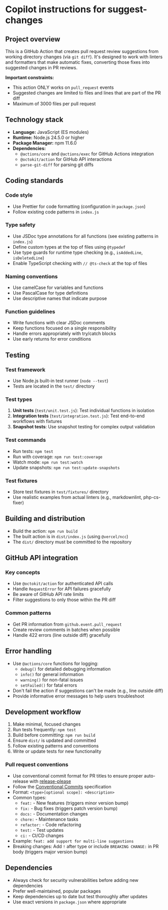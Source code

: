 # Copilot instructions for suggest-changes

## Project overview

This is a GitHub Action that creates pull request review suggestions from working directory changes (via `git diff`). It's designed to work with linters and formatters that make automatic fixes, converting those fixes into suggested changes in PR reviews.

**Important constraints:**

- This action ONLY works on `pull_request` events
- Suggested changes are limited to files and lines that are part of the PR diff
- Maximum of 3000 files per pull request

## Technology stack

- **Language:** JavaScript (ES modules)
- **Runtime:** Node.js 24.5.0 or higher
- **Package Manager:** npm 11.6.0
- **Dependencies:**
  - `@actions/core` and `@actions/exec` for GitHub Actions integration
  - `@octokit/action` for GitHub API interactions
  - `parse-git-diff` for parsing git diffs

## Coding standards

### Code style

- Use Prettier for code formatting (configuration in `package.json`)
- Follow existing code patterns in `index.js`

### Type safety

- Use JSDoc type annotations for all functions (see existing patterns in `index.js`)
- Define custom types at the top of files using `@typedef`
- Use type guards for runtime type checking (e.g., `isAddedLine`, `isDeletedLine`)
- Enable TypeScript checking with `// @ts-check` at the top of files

### Naming conventions

- Use camelCase for variables and functions
- Use PascalCase for type definitions
- Use descriptive names that indicate purpose

### Function guidelines

- Write functions with clear JSDoc comments
- Keep functions focused on a single responsibility
- Handle errors appropriately with try/catch blocks
- Use early returns for error conditions

## Testing

### Test framework

- Use Node.js built-in test runner (`node --test`)
- Tests are located in the `test/` directory

### Test types

1. **Unit tests** (`test/unit.test.js`): Test individual functions in isolation
2. **Integration tests** (`test/integration.test.js`): Test end-to-end workflows with fixtures
3. **Snapshot tests**: Use snapshot testing for complex output validation

### Test commands

- Run tests: `npm test`
- Run with coverage: `npm run test:coverage`
- Watch mode: `npm run test:watch`
- Update snapshots: `npm run test:update-snapshots`

### Test fixtures

- Store test fixtures in `test/fixtures/` directory
- Use realistic examples from actual linters (e.g., markdownlint, php-cs-fixer)

## Building and distribution

- Build the action: `npm run build`
- The built action is in `dist/index.js` (using `@vercel/ncc`)
- The `dist/` directory must be committed to the repository

## GitHub API integration

### Key concepts

- Use `@octokit/action` for authenticated API calls
- Handle `RequestError` for API failures gracefully
- Be aware of GitHub API rate limits
- Filter suggestions to only those within the PR diff

### Common patterns

- Get PR information from `github.event.pull_request`
- Create review comments in batches when possible
- Handle 422 errors (line outside diff) gracefully

## Error handling

- Use `@actions/core` functions for logging:
  - `debug()` for detailed debugging information
  - `info()` for general information
  - `warning()` for non-fatal issues
  - `setFailed()` for fatal errors
- Don't fail the action if suggestions can't be made (e.g., line outside diff)
- Provide informative error messages to help users troubleshoot

## Development workflow

1. Make minimal, focused changes
2. Run tests frequently: `npm test`
3. Build before committing: `npm run build`
4. Ensure `dist/` is updated and committed
5. Follow existing patterns and conventions
6. Write or update tests for new functionality

### Pull request conventions

- Use conventional commit format for PR titles to ensure proper auto-release with [release-please](https://github.com/googleapis/release-please-action)
- Follow the [Conventional Commits](https://www.conventionalcommits.org) specification
- Format: `<type>[optional scope]: <description>`
- Common types:
  - `feat:` - New features (triggers minor version bump)
  - `fix:` - Bug fixes (triggers patch version bump)
  - `docs:` - Documentation changes
  - `chore:` - Maintenance tasks
  - `refactor:` - Code refactoring
  - `test:` - Test updates
  - `ci:` - CI/CD changes
- Example: `feat: add support for multi-line suggestions`
- Breaking changes: Add `!` after type or include `BREAKING CHANGE:` in PR body (triggers major version bump)

## Dependencies

- Always check for security vulnerabilities before adding new dependencies
- Prefer well-maintained, popular packages
- Keep dependencies up to date but test thoroughly after updates
- Use exact versions in `package.json` where appropriate
